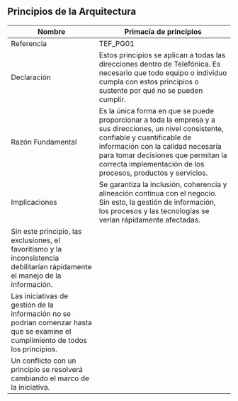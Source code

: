 

## Principios de la Arquitectura


**Nombre**|**Primacía de principios**
-----|-----
Referencia|TEF\_PG01
Declaración|Estos principios se aplican a todas las direcciones dentro de Telefónica. Es necesario que todo equipo o individuo cumpla con estos principios o sustente por qué no se pueden cumplir.
Razón Fundamental|Es la única forma en que se puede proporcionar a toda la empresa y a sus direcciones, un nivel consistente, confiable y cuantificable de información con la calidad necesaria para tomar decisiones que permitan la correcta implementación de los procesos, productos y servicios.
Implicaciones|Se garantiza la inclusión, coherencia y alineación continua con el negocio. Sin esto, la gestión de información, los procesos y las tecnologías se verían rápidamente afectadas.
 |Sin este principio, las exclusiones, el favoritismo y la inconsistencia debilitarían rápidamente el manejo de la información.
 |Las iniciativas de gestión de la información no se podrían comenzar hasta que se examine el cumplimiento de todos los principios.
 |Un conflicto con un principio se resolverá cambiando el marco de la iniciativa.
